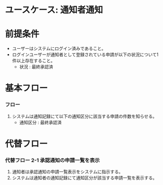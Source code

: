 # ユースケース: 通知者通知

# 前提条件

- ユーザーはシステムにログイン済みであること。
- ログインユーザーが通知者として登録されている申請が以下の状況について1件以上存在すること。
    - 状況 : 最終承認済

# 基本フロー

### フロー

1. システムは通知記録にて以下の通知区分に該当する申請の件数を知らせる。
    - 通知区分 : 最終承認済

# 代替フロー

### 代替フロー 2-1 承認通知の申請一覧を表示

1. 通知者は承認通知の申請一覧表示をシステムに指示する。
1. システムは通知者の通知記録にて通知区分が該当する申請一覧を表示する。

